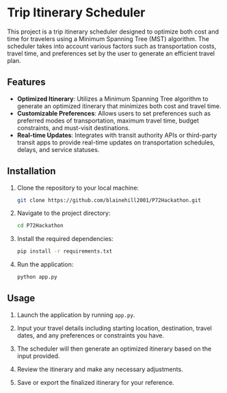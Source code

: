 # Trip Itinerary Scheduler

This project is a trip itinerary scheduler designed to optimize both cost and time for travelers using a Minimum Spanning Tree (MST) algorithm. The scheduler takes into account various factors such as transportation costs, travel time, and preferences set by the user to generate an efficient travel plan.

## Features

- **Optimized Itinerary**: Utilizes a Minimum Spanning Tree algorithm to generate an optimized itinerary that minimizes both cost and travel time.
- **Customizable Preferences**: Allows users to set preferences such as preferred modes of transportation, maximum travel time, budget constraints, and must-visit destinations.
- **Real-time Updates**: Integrates with transit authority APIs or third-party transit apps to provide real-time updates on transportation schedules, delays, and service statuses.

## Installation

1. Clone the repository to your local machine:

    ```bash
    git clone https://github.com/blainehill2001/P72Hackathon.git
    ```

2. Navigate to the project directory:

    ```bash
    cd P72Hackathon
    ```

3. Install the required dependencies:

    ```bash
    pip install -r requirements.txt
    ```

4. Run the application:

    ```bash
    python app.py
    ```

## Usage

1. Launch the application by running `app.py`.
  
2. Input your travel details including starting location, destination, travel dates, and any preferences or constraints you have.
  
3. The scheduler will then generate an optimized itinerary based on the input provided.
  
4. Review the itinerary and make any necessary adjustments.
  
5. Save or export the finalized itinerary for your reference.

